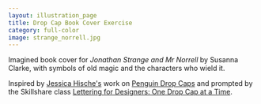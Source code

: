 ```yaml
---
layout: illustration_page
title: Drop Cap Book Cover Exercise
category: full-color
image: strange_norrell.jpg
---
```

Imagined book cover for *Jonathan Strange and Mr Norrell* by Susanna Clarke, with symbols of old magic and the characters who wield it. 

Inspired by [Jessica Hische's](http://jessicahische.is) work on [Penguin Drop Caps](http://www.penguin.com/static/pages/classics/penguindropcaps.php) and prompted by the Skillshare class [Lettering for Designers: One Drop Cap at a Time](http://www.skillshare.com/classes/design/Lettering-for-Designers-One-Drop-Cap-Letterform-at-a-Time/1412984025).